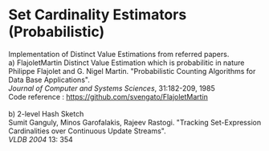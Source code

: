 # Set Cardinality Estimators (Probabilistic)
Implementation of Distinct Value Estimations from referred papers.
<br> a) FlajoletMartin Distinct Value Estimation which is probabilitic in nature
<br> Philippe Flajolet and G. Nigel Martin. "Probabilistic Counting Algorithms for Data Base Applications".
<br> _Journal of Computer and Systems Sciences_, 31:182-209, 1985
<br> Code reference : https://github.com/svengato/FlajoletMartin
<br>
<br>b) 2-level Hash Sketch
<br> Sumit Ganguly, Minos Garofalakis, Rajeev Rastogi. "Tracking Set-Expression Cardinalities over Continuous Update Streams".
<br> _VLDB 2004_ 13: 354

